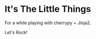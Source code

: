 It's The Little Things
===================

For a while playing with cherrypy + Jinja2.


Let's Rock!
